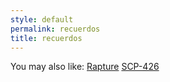 ```yaml
---
style: default
permalink: recuerdos
title: recuerdos
---
```

You may also like:
[Rapture](http://scp-wiki.net/rapture)
[SCP-426](http://scp-wiki.net/scp-426)